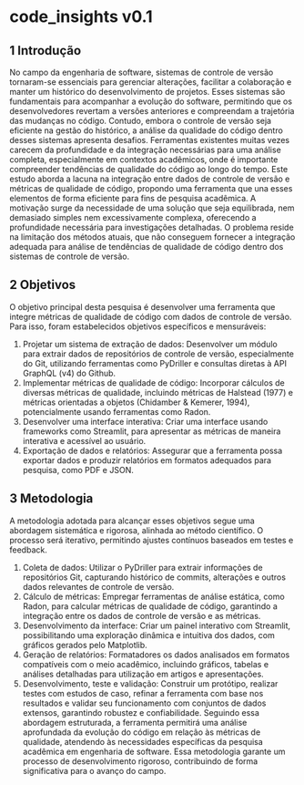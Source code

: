 # code_insights v0.1
## 1 Introdução
No campo da engenharia de software, sistemas de controle de versão tornaram-se essenciais para gerenciar alterações, facilitar a colaboração e manter um histórico do desenvolvimento de projetos. Esses sistemas são fundamentais para acompanhar a evolução do software, permitindo que os desenvolvedores revertam a versões anteriores e compreendam a trajetória das mudanças no código. Contudo, embora o controle de versão seja eficiente na gestão do histórico, a análise da qualidade do código dentro desses sistemas apresenta desafios. Ferramentas existentes muitas vezes carecem da profundidade e da integração necessárias para uma análise completa, especialmente em contextos acadêmicos, onde é importante compreender tendências de qualidade do código ao longo do tempo.
Este estudo aborda a lacuna na integração entre dados de controle de versão e métricas de qualidade de código, propondo uma ferramenta que una esses elementos de forma eficiente para fins de pesquisa acadêmica. A motivação surge da necessidade de uma solução que seja equilibrada, nem demasiado simples nem excessivamente complexa, oferecendo a profundidade necessária para investigações detalhadas. O problema reside na limitação dos métodos atuais, que não conseguem fornecer a integração adequada para análise de tendências de qualidade de código dentro dos sistemas de controle de versão.
## 2 Objetivos
O objetivo principal desta pesquisa é desenvolver uma ferramenta que integre métricas de qualidade de código com dados de controle de versão. Para isso, foram estabelecidos objetivos específicos e mensuráveis:
1. Projetar um sistema de extração de dados: Desenvolver um módulo para extrair dados de repositórios de controle de versão, especialmente do Git, utilizando ferramentas como PyDriller e consultas diretas à API GraphQL (v4) do Github.
2. Implementar métricas de qualidade de código: Incorporar cálculos de diversas métricas de qualidade, incluindo métricas de Halstead (1977) e métricas orientadas a objetos (Chidamber & Kemerer, 1994), potencialmente usando ferramentas como Radon.
3. Desenvolver uma interface interativa: Criar uma interface usando frameworks como Streamlit, para apresentar as métricas de maneira interativa e acessível ao usuário.
4. Exportação de dados e relatórios: Assegurar que a ferramenta possa exportar dados e produzir relatórios em formatos adequados para pesquisa, como PDF e JSON.

## 3 Metodologia
A metodologia adotada para alcançar esses objetivos segue uma abordagem sistemática e rigorosa, alinhada ao método científico. O processo será iterativo, permitindo ajustes contínuos baseados em testes e feedback.
1. Coleta de dados: Utilizar o PyDriller para extrair informações de repositórios Git, capturando histórico de commits, alterações e outros dados relevantes de controle de versão.
2. Cálculo de métricas: Empregar ferramentas de análise estática, como Radon, para calcular métricas de qualidade de código, garantindo a integração entre os dados de controle de versão e as métricas.
3. Desenvolvimento da interface: Criar um painel interativo com Streamlit, possibilitando uma exploração dinâmica e intuitiva dos dados, com gráficos gerados pelo Matplotlib.
4. Geração de relatórios: Formatadores os dados analisados em formatos compatíveis com o meio acadêmico, incluindo gráficos, tabelas e análises detalhadas para utilização em artigos e apresentações.
5. Desenvolvimento, teste e validação: Construir um protótipo, realizar testes com estudos de caso, refinar a ferramenta com base nos resultados e validar seu funcionamento com conjuntos de dados extensos, garantindo robustez e confiabilidade.
Seguindo essa abordagem estruturada, a ferramenta permitirá uma análise aprofundada da evolução do código em relação às métricas de qualidade, atendendo às necessidades específicas da pesquisa acadêmica em engenharia de software. Essa metodologia garante um processo de desenvolvimento rigoroso, contribuindo de forma significativa para o avanço do campo.
